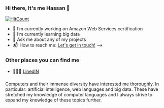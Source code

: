 ### Hi there, It's me Hassan  👋

[![HitCount](http://hits.dwyl.com/hasstariq/hasstariq.svg)](http://hits.dwyl.com/hasstariq/hasstariq)


- 🔭 I’m currently working on Amazon Web Services certification 
- 🌱 I’m currently learning big data 
- 💬 Ask me about any of my projects 
- 📬 How to reach me: <a href="mailto:hasstariq01@gmail.com">Let's get in touch!</a>
-->

### Other places you can find me 
- 🧗🏾‍♀️ [LinedIN](https://www.linkedin.com/in/hassan-tariq12/)

###

Computers and their immense diversity have interested me thoroughly. In particular: artificial intelligence, web languages and big data. These have stretched my knowledge of computer languages and I always strive to expand my knowledge of these topics further.
